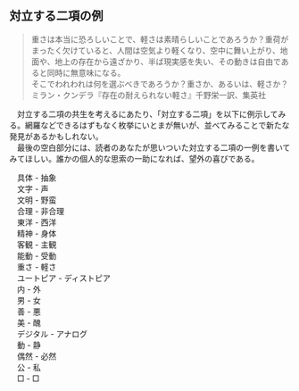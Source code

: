 ## 対立する二項の例
>重さは本当に恐ろしいことで、軽さは素晴らしいことであろうか？重荷がまったく欠けていると、人間は空気より軽くなり、空中に舞い上がり、地面や、地上の存在から遠ざかり、半ば現実感を失い、その動きは自由であると同時に無意味になる。  
そこでわれわれは何を選ぶべきであろうか？重さか、あるいは、軽さか？  
ミラン・クンデラ『存在の耐えられない軽さ』千野栄一訳、集英社
>

　対立する二項の共生を考えるにあたり、「対立する二項」を以下に例示してみる。網羅などできるはずもなく枚挙にいとまが無いが、並べてみることで新たな発見があるかもしれない。  
　最後の空白部分には、読者のあなたが思いついた対立する二項の一例を書いてみてほしい。誰かの個人的な思索の一助になれば、望外の喜びである。  

　具体 - 抽象  
　文字 - 声  
　文明 - 野蛮  
　合理 - 非合理  
　東洋 - 西洋  
　精神 - 身体  
　客観 - 主観  
　能動 - 受動  
　重さ - 軽さ  
　ユートピア - ディストピア  
　内 -  外  
　男 - 女  
　善 - 悪  
　美 - 醜  
　デジタル - アナログ  
　動 - 静  
　偶然 - 必然  
　公 - 私  
　□ - □
